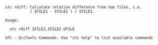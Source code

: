 
    stc rdiff: Calculate relative difference from two files, i.e.
               ( IFILE1 - IFILE2 ) / IFILE1.

    Usage:

      stc rdiff IFILE1,IFILE2 OFILE

    STC - SciTools Commands. Use "stc help" to list available commands
    
